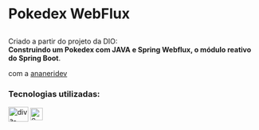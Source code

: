 # Pokedex WebFlux

##
Criado a partir do projeto da DIO:
<br/>
**Construindo um Pokedex com JAVA e Spring Webflux, o módulo reativo do Spring Boot**.

com a [ananeridev](https://github.com/ananeridev)

### Tecnologias utilizadas:

<div>
  <img align="center" alt="diva-Java" height="30" width="40" src="https://cdn.jsdelivr.net/gh/devicons/devicon/icons/java/java-original.svg">
  <img align="center" alt="SpringBoot" height="25" width="25" src="https://cdn.jsdelivr.net/gh/devicons/devicon/icons/spring/spring-original.svg" />
</div>
